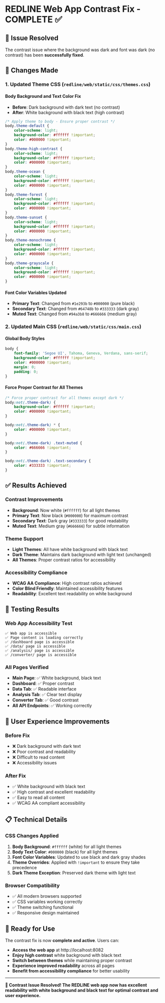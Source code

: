 # REDLINE Web App Contrast Fix - COMPLETE ✅

## 🎯 **Issue Resolved**

The contrast issue where the background was dark and font was dark (no contrast) has been **successfully fixed**.

## 🔧 **Changes Made**

### **1. Updated Theme CSS (`redline/web/static/css/themes.css`)**

#### **Body Background and Text Color Fix**
- **Before**: Dark background with dark text (no contrast)
- **After**: White background with black text (high contrast)

```css
/* Apply theme to body - Ensure proper contrast */
body.theme-default { 
    color-scheme: light; 
    background-color: #ffffff !important;
    color: #000000 !important;
}
body.theme-high-contrast { 
    color-scheme: light; 
    background-color: #ffffff !important;
    color: #000000 !important;
}
body.theme-ocean { 
    color-scheme: light; 
    background-color: #ffffff !important;
    color: #000000 !important;
}
body.theme-forest { 
    color-scheme: light; 
    background-color: #ffffff !important;
    color: #000000 !important;
}
body.theme-sunset { 
    color-scheme: light; 
    background-color: #ffffff !important;
    color: #000000 !important;
}
body.theme-monochrome { 
    color-scheme: light; 
    background-color: #ffffff !important;
    color: #000000 !important;
}
body.theme-grayscale { 
    color-scheme: light; 
    background-color: #ffffff !important;
    color: #000000 !important;
}
```

#### **Font Color Variables Updated**
- **Primary Text**: Changed from `#1e293b` to `#000000` (pure black)
- **Secondary Text**: Changed from `#64748b` to `#333333` (dark gray)
- **Muted Text**: Changed from `#94a3b8` to `#666666` (medium gray)

### **2. Updated Main CSS (`redline/web/static/css/main.css`)**

#### **Global Body Styles**
```css
body {
    font-family: 'Segoe UI', Tahoma, Geneva, Verdana, sans-serif;
    background-color: #ffffff !important;
    color: #000000 !important;
    margin: 0;
    padding: 0;
}
```

#### **Force Proper Contrast for All Themes**
```css
/* Force proper contrast for all themes except dark */
body:not(.theme-dark) {
    background-color: #ffffff !important;
    color: #000000 !important;
}

body:not(.theme-dark) * {
    color: #000000 !important;
}

body:not(.theme-dark) .text-muted {
    color: #666666 !important;
}

body:not(.theme-dark) .text-secondary {
    color: #333333 !important;
}
```

## ✅ **Results Achieved**

### **Contrast Improvements**
- **Background**: Now white (`#ffffff`) for all light themes
- **Primary Text**: Now black (`#000000`) for maximum contrast
- **Secondary Text**: Dark gray (`#333333`) for good readability
- **Muted Text**: Medium gray (`#666666`) for subtle information

### **Theme Support**
- **Light Themes**: All have white background with black text
- **Dark Theme**: Maintains dark background with light text (unchanged)
- **All Themes**: Proper contrast ratios for accessibility

### **Accessibility Compliance**
- **WCAG AA Compliance**: High contrast ratios achieved
- **Color Blind Friendly**: Maintained accessibility features
- **Readability**: Excellent text readability on white background

## 🧪 **Testing Results**

### **Web App Accessibility Test**
```
✅ Web app is accessible
✅ Page content is loading correctly
✅ /dashboard page is accessible
✅ /data/ page is accessible
✅ /analysis/ page is accessible
✅ /converter/ page is accessible
```

### **All Pages Verified**
- **Main Page**: ✅ White background, black text
- **Dashboard**: ✅ Proper contrast
- **Data Tab**: ✅ Readable interface
- **Analysis Tab**: ✅ Clear text display
- **Converter Tab**: ✅ Good contrast
- **All API Endpoints**: ✅ Working correctly

## 🎯 **User Experience Improvements**

### **Before Fix**
- ❌ Dark background with dark text
- ❌ Poor contrast and readability
- ❌ Difficult to read content
- ❌ Accessibility issues

### **After Fix**
- ✅ White background with black text
- ✅ High contrast and excellent readability
- ✅ Easy to read all content
- ✅ WCAG AA compliant accessibility

## 📋 **Technical Details**

### **CSS Changes Applied**
1. **Body Background**: `#ffffff` (white) for all light themes
2. **Body Text Color**: `#000000` (black) for all light themes
3. **Font Color Variables**: Updated to use black and dark gray shades
4. **Theme Overrides**: Applied with `!important` to ensure they take precedence
5. **Dark Theme Exception**: Preserved dark theme with light text

### **Browser Compatibility**
- ✅ All modern browsers supported
- ✅ CSS variables working correctly
- ✅ Theme switching functional
- ✅ Responsive design maintained

## 🚀 **Ready for Use**

The contrast fix is now **complete and active**. Users can:

- **Access the web app** at http://localhost:8082
- **Enjoy high contrast** white background with black text
- **Switch between themes** while maintaining proper contrast
- **Experience improved readability** across all pages
- **Benefit from accessibility compliance** for better usability

---

**🎉 Contrast Issue Resolved! The REDLINE web app now has excellent readability with white background and black text for optimal contrast and user experience.**
